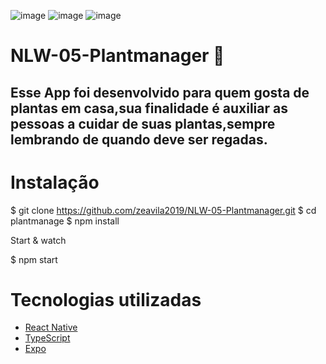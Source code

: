 ![image](https://user-images.githubusercontent.com/54275870/116238584-e6abf100-a737-11eb-832c-ba354750c3cd.png)
![image](https://user-images.githubusercontent.com/54275870/116238634-fd524800-a737-11eb-860b-33401df51923.png)
![image](https://user-images.githubusercontent.com/54275870/116238420-b3696200-a737-11eb-8355-bb78aa01d2a1.png)


# NLW-05-Plantmanager 🌱
## Esse App foi desenvolvido para quem gosta de plantas em casa,sua finalidade é auxiliar as pessoas a cuidar de suas plantas,sempre lembrando de quando deve ser regadas.





# Instalação

$ git clone https://github.com/zeavila2019/NLW-05-Plantmanager.git
$ cd plantmanage
$ npm install

Start & watch

$ npm start

# Tecnologias utilizadas
- [React Native](https://reactnative.dev/)
- [TypeScript](https://www.typescriptlang.org/)
- [Expo](https://expo.io/)

